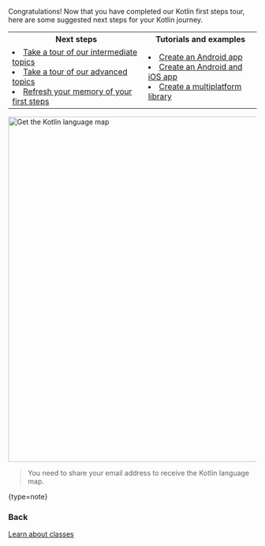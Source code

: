 [//]: # (title: First steps wrap up)

Congratulations! Now that you have completed our Kotlin first steps tour, here are some suggested next steps for your Kotlin journey.

<table>
   <tr>
      <th>Next steps</th>
      <th>Tutorials and examples</th>
   </tr>
   <tr>
   <td>
     <list>
        <li><a href="multiplatform-run-tests.md">Take a tour of our intermediate topics</a></li>
        <li><a href="multiplatform-mobile-publish-apps.md">Take a tour of our advanced topics</a></li>
        <li><a href="kotlin-tour-hello-world.md">Refresh your memory of your first steps</a></li>
     </list>
   </td>
    <td>
     <list>
        <li><a href="https://developer.android.com/kotlin">Create an Android app</a></li>
        <li><a href="multiplatform-mobile-getting-started.md">Create an Android and iOS app</a></li>
        <li><a href="multiplatform-library.md">Create a multiplatform library</a></li>
     </list>
   </td>
   </tr>
</table>

<a href="https://info.jetbrains.com/kotlin-tips.html">
<img src="get-kotlin-language-map.png" width="700" alt="Get the Kotlin language map"/></a>

>You need to share your email address to receive the Kotlin language map.
> 
{type=note}

### Back
[Learn about classes](kotlin-tour-classes-part-1.md)